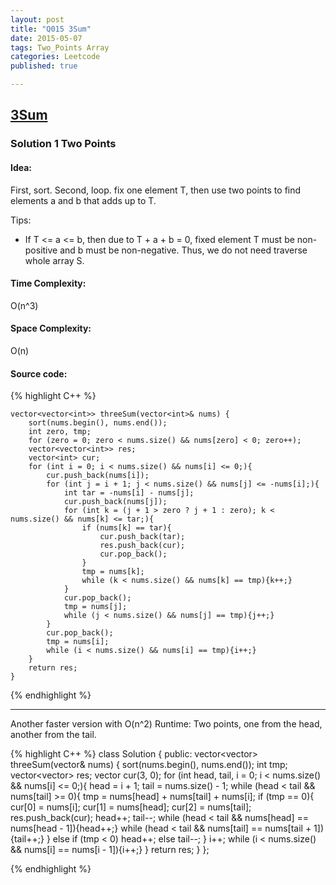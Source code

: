 ```yaml
---
layout: post
title: "Q015 3Sum"
date: 2015-05-07
tags: Two_Points Array
categories: Leetcode
published: true

---
```



## [3Sum ](https://leetcode.com/problems/3sum/) 

### Solution 1 Two Points

#### Idea:
First, sort.
Second, loop. fix one element T, then use two points to find elements a and b that adds up to T.

Tips:

* If T <= a <= b, then due to T + a + b = 0, fixed element T must be non-positive and b must be non-negative. Thus, we do not need traverse whole array S. 
 

#### Time Complexity:
O(n^3)

#### Space Complexity:
O(n)

#### Source code:
{% highlight C++ %}

    vector<vector<int>> threeSum(vector<int>& nums) {
        sort(nums.begin(), nums.end());
        int zero, tmp;
        for (zero = 0; zero < nums.size() && nums[zero] < 0; zero++);
        vector<vector<int>> res;
        vector<int> cur;
        for (int i = 0; i < nums.size() && nums[i] <= 0;){
            cur.push_back(nums[i]);
            for (int j = i + 1; j < nums.size() && nums[j] <= -nums[i];){
                int tar = -nums[i] - nums[j];
                cur.push_back(nums[j]);
                for (int k = (j + 1 > zero ? j + 1 : zero); k < nums.size() && nums[k] <= tar;){
                    if (nums[k] == tar){
                        cur.push_back(tar);
                        res.push_back(cur);
                        cur.pop_back();
                    }
                    tmp = nums[k];
                    while (k < nums.size() && nums[k] == tmp){k++;}
                }
                cur.pop_back();
                tmp = nums[j];
                while (j < nums.size() && nums[j] == tmp){j++;}
            }
            cur.pop_back();
            tmp = nums[i];
            while (i < nums.size() && nums[i] == tmp){i++;}
        }
        return res;
    }
{% endhighlight %}

---

Another faster version with O(n^2) Runtime:
Two points, one from the head, another from the tail.

{% highlight C++ %}
class Solution {
public:
    vector<vector<int>> threeSum(vector<int>& nums) {
        sort(nums.begin(), nums.end());
        int tmp;
        vector<vector<int>> res;
        vector<int> cur(3, 0);
        for (int head, tail, i = 0; i < nums.size() && nums[i] <= 0;){
            head = i + 1;
            tail = nums.size() - 1;
            while (head < tail && nums[tail] >= 0){
                tmp = nums[head] + nums[tail] + nums[i];
                if (tmp == 0){
                    cur[0] = nums[i];
                    cur[1] = nums[head];
                    cur[2] = nums[tail];
                    res.push_back(cur);
                    head++;
                    tail--;
                    while (head < tail && nums[head] == nums[head - 1]){head++;}
                    while (head < tail && nums[tail] == nums[tail + 1]){tail++;}
                }
                else if (tmp < 0)
                    head++;
                else
                    tail--;
            }
            i++;
            while (i < nums.size() && nums[i] == nums[i - 1]){i++;}
        }
        return res;
    }
};

{% endhighlight %}

